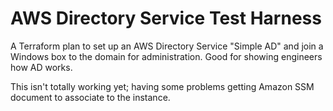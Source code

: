 AWS Directory Service Test Harness
==================================

A Terraform plan to set up an AWS Directory Service "Simple AD"
and join a Windows box to the domain for administration. Good for
showing engineers how AD works.

This isn't totally working yet; having some problems getting Amazon
SSM document to associate to the instance.
